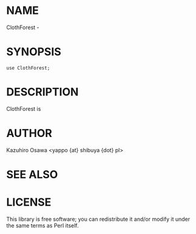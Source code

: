 # NAME

ClothForest -

# SYNOPSIS

    use ClothForest;

# DESCRIPTION

ClothForest is

# AUTHOR

Kazuhiro Osawa <yappo {at} shibuya {dot} pl>

# SEE ALSO

# LICENSE

This library is free software; you can redistribute it and/or modify
it under the same terms as Perl itself.